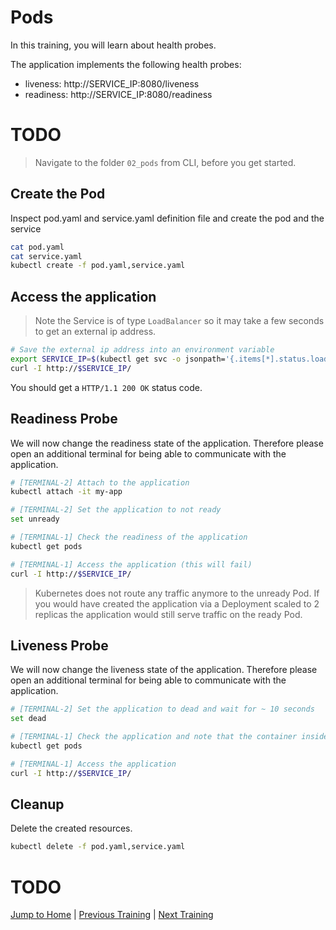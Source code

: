 # Pods

In this training, you will learn about health probes.

The application implements the following health probes:
* liveness: http://SERVICE_IP:8080/liveness
* readiness: http://SERVICE_IP:8080/readiness

# TODO
>Navigate to the folder `02_pods` from CLI, before you get started. 

## Create the Pod
Inspect pod.yaml and service.yaml definition file and create the pod and the service
```bash
cat pod.yaml
cat service.yaml
kubectl create -f pod.yaml,service.yaml
```

## Access the application
>Note the Service is of type `LoadBalancer` so it may take a few seconds to get an external ip address.
```bash
# Save the external ip address into an environment variable
export SERVICE_IP=$(kubectl get svc -o jsonpath='{.items[*].status.loadBalancer.ingress[*].ip}')
curl -I http://$SERVICE_IP/
```
You should get a `HTTP/1.1 200 OK` status code.

## Readiness Probe
We will now change the readiness state of the application. Therefore please open an additional terminal for being able to communicate with the application.
```bash
# [TERMINAL-2] Attach to the application
kubectl attach -it my-app  

# [TERMINAL-2] Set the application to not ready
set unready

# [TERMINAL-1] Check the readiness of the application
kubectl get pods

# [TERMINAL-1] Access the application (this will fail)
curl -I http://$SERVICE_IP/
```
>Kubernetes does not route any traffic anymore to the unready Pod. If you would have created the application via a Deployment scaled to 2 replicas the application would still serve traffic on the ready Pod.

## Liveness Probe
We will now change the liveness state of the application. Therefore please open an additional terminal for being able to communicate with the application.

```bash
# [TERMINAL-2] Set the application to dead and wait for ~ 10 seconds
set dead

# [TERMINAL-1] Check the application and note that the container inside the Pod has been restarted
kubectl get pods

# [TERMINAL-1] Access the application 
curl -I http://$SERVICE_IP/
```

## Cleanup
Delete the created resources.
```bash
kubectl delete -f pod.yaml,service.yaml
```

# TODO
[Jump to Home](../README.md) | [Previous Training](../01_hello-k8s/README.md) | [Next Training](../03_commands-and-args/README.md)

